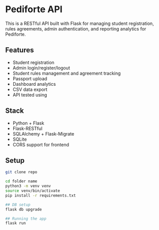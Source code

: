 # Pediforte API

This is a RESTful API built with Flask for managing student registration, rules agreements, admin authentication, and reporting analytics for Pediforte.

## Features

- Student registration
- Admin login/register/logout
- Student rules management and agreement tracking
- Passport upload
- Dashboard analytics
- CSV data export
- API tested using 

##  Stack

- Python + Flask
- Flask-RESTful
- SQLAlchemy + Flask-Migrate
- SQLite 
- CORS support for frontend

## Setup

```bash
git clone repo

cd folder name
python3 -m venv venv
source venv/bin/activate
pip install -r requirements.txt

## DB setup 
flask db upgrade

## Running the app
flask run

